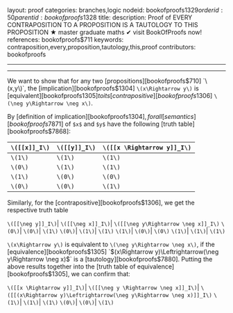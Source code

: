 layout: proof
categories: branches,logic
nodeid: bookofproofs$1329
orderid: 50
parentid: bookofproofs$1328
title: 
description:  Proof of EVERY CONTRAPOSITION TO A PROPOSITION IS A TAUTOLOGY TO THIS PROPOSITION &#9733; master graduate maths &#10004; visit BookOfProofs now!
references: bookofproofs$711
keywords: contraposition,every,proposition,tautology,this,proof
contributors: bookofproofs


---


---

We want to show that for any two [propositions][bookofproofs$710]  `\(x,y\)`, the [implication][bookofproofs$1304] `\(x\Rightarrow y\)` is [equivalent][bookofproofs$1305] to its [contrapositive][bookofproofs$1306] `\(\neg y\Rightarrow \neg x\)`.

By [definition of implication][bookofproofs$1304], for all [semantics][bookofproofs$7871] of `$x$` and `$y$` have the following [truth table][bookofproofs$7868]:


`\([[x]]_I\)` | `\([[y]]_I\)` | `\([[x \Rightarrow y]]_I\)`
:------------- |:------------- |:-------------
 `\(1\)`| `\(1\)`| `\(1\)`
 `\(0\)`| `\(1\)`| `\(1\)`
 `\(1\)`| `\(0\)`| `\(0\)`
 `\(0\)`| `\(0\)`| `\(1\)`

Similarly, for the [contrapositive][bookofproofs$1306], we get the respective truth table

 `\([[\neg y]]_I\)`| `\([[\neg x]]_I\)`| `\([[\neg y\Rightarrow \neg x]]_I\)`
 `\(0\)`| `\(0\)`| `\(1\)`
 `\(0\)`| `\(1\)`| `\(1\)`
 `\(1\)`| `\(0\)`| `\(0\)`
 `\(1\)`| `\(1\)`| `\(1\)`

`\(x\Rightarrow y\)` is equivalent to `\(\neg y\Rightarrow \neg x\)`, if the [equivalence][bookofproofs$1305] `$(x\Rightarrow y)\Leftrightarrow(\neg y\Rightarrow \neg x)$` is a [tautology][bookofproofs$7880]. Putting the above results together into the [truth table of equivalence][bookofproofs$1305], we can confirm that:

 `\([[x \Rightarrow y]]_I\)`| `\([[\neg y \Rightarrow \neg x]]_I\)`| `\([[(x\Rightarrow y)\Leftrightarrow(\neg y\Rightarrow \neg x)]]_I\)`
 `\(1\)`| `\(1\)`| `\(1\)`
 `\(0\)`| `\(0\)`| `\(1\)`
